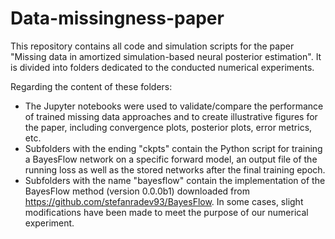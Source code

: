 # Data-missingness-paper
This repository contains all code and simulation scripts for the paper "Missing data in amortized simulation-based neural posterior estimation". It is divided into folders dedicated to the conducted numerical experiments.

Regarding the content of these folders:

- The Jupyter notebooks were used to validate/compare the performance of trained missing data approaches and to create illustrative figures for the paper, including convergence plots, posterior plots, error metrics, etc.
- Subfolders with the ending "ckpts" contain the Python script for training a BayesFlow network on a specific forward model, an output file of the running loss as well as the stored networks after the final training epoch.
- Subfolders with the name "bayesflow" contain the implementation of the BayesFlow method (version 0.0.0b1) downloaded from https://github.com/stefanradev93/BayesFlow. In some cases, slight modifications have been made to meet the purpose of our numerical experiment.
